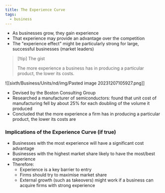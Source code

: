 ```yaml
---
title: The Experience Curve
tags:
  - business
---
```

- As businesses grow, they gain experience
- That experience may provide an advantage over the competition
- The "experience effect" might be particularly strong for large, successful businesses (market leaders)


> [!tip] The gist
>
> The more experience a business has in producing a particular product, the lower its costs.


![[sixth/Business/Units/nd/img/Pasted image 20231207105927.png]]

- Devised by the Boston Consulting Group
- Researched a manufacturer of semiconductors: found that unit cost of manufacturing fell by about 25% for each doubling of the volume it produced
- Concluded that the more experience a firm has in producing a particular product, the lower its costs are

### Implications of the Experience Curve (if true)

- Businesses with the most experience will have a significant cost advantage
- Businesses with the highest market share likely to have the most/best experience
- Therefore:
	- Experience is a key barrier to entry
	- Firms should try to maximise market share
	- External growth (such as takeovers) might work if a business can acquire firms with strong experience


